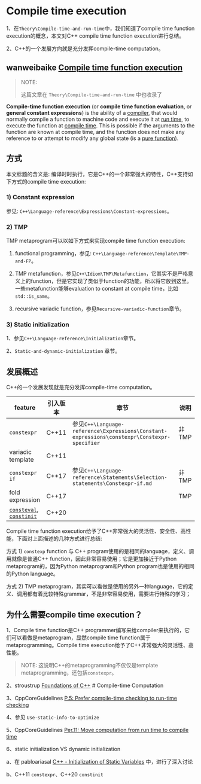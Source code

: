 # Compile time execution

1、在`Theory\Compile-time-and-run-time`中，我们知道了compile time function execution的概念，本文对C++ compile time function execution进行总结。

2、C++的一个发展方向就是充分发挥compile-time computation。

## wanweibaike [Compile time function execution](https://en.wanweibaike.com/wiki-Compile-time%20function%20execution)

> NOTE: 
>
> 这篇文章在 `Theory\Compile-time-and-run-time` 中也收录了

**Compile-time function execution** (or **compile time function evaluation**, or **general constant expressions**) is the ability of a [compiler](https://en.wanweibaike.com/wiki-Compiler), that would normally compile a function to machine code and execute it at [run time](https://en.wanweibaike.com/wiki-Run_time_(program_lifecycle_phase)), to execute the function at [compile time](https://en.wanweibaike.com/wiki-Compile_time). This is possible if the arguments to the function are known at compile time, and the function does not make any reference to or attempt to modify any global state (is a [pure function](https://en.wanweibaike.com/wiki-Pure_function)).

## 方式

本文标题的含义是: 编译时时执行，它是C++的一个非常强大的特性，C++支持如下方式的compile time execution: 

### 1) Constant expression

参见: `C++\Language-reference\Expressions\Constant-expressions`。

### 2) TMP 

TMP metaprogram可以以如下方式来实现compile time function execution:

1) functional programming，参见: `C++\Language-reference\Template\TMP-and-FP`。

2) TMP metafunction，参见`C++\Idiom\TMP\Metafunction`，它其实不是严格意义上的function，但是它实现了类似于function的功能，所以将它放到这里。一些metafunction能够evaluation to constant at compile time，比如`std::is_same`。

3) recursive variadic function，参见`Recursive-variadic-function`章节。

### 3) Static initialization

1、参见`C++\Language-reference\Initialization`章节。

2、`Static-and-dynamic-initialization` 章节。

## 发展概述

C++的一个发展发现就是充分发挥compile-time computation。

| feature                                                      | 引入版本 | 章节                                                         | 说明  |
| ------------------------------------------------------------ | -------- | ------------------------------------------------------------ | ----- |
| `constexpr`                                                  | C++11    | 参见`C++\Language-reference\Expressions\Constant-expressions\constexpr\Constexpr-specifier` | 非TMP |
| variadic template                                            | C++11    |                                                              |       |
| `constexpr if`                                               | C++17    | 参见`C++\Language-reference\Statements\Selection-statements\Constexpr-if.md` | 非TMP |
| fold expression                                              | C++17    |                                                              | TMP   |
| [`consteval`](https://en.cppreference.com/w/cpp/language/consteval), [`constinit`](https://en.cppreference.com/w/cpp/language/constinit) | C++20    |                                                              |       |

Compile time function execution给予了C++非常强大的灵活性、安全性、高性能，下面对上面描述的几种方式进行总结: 

方式 1) `constexp` function 与 C++ program使用的是相同的language，定义、调用就像是普通C++ function，因此非常容易使用；它是更加接近于Python metaprogram的，因为Python metaprogram和Python program也是使用的相同的Python language。

方式 2) TMP metaprogram，其实可以看做是使用的另外一种language，它的定义、调用都有着比较特殊grammar，不是非常容易使用，需要进行特殊的学习；





## 为什么需要compile time execution？

1、Compile time function是C++ programmer编写来给compiler来执行的，它们可以看做是metaprogram，显然compile time function属于metaprogramming。Compile time execution给予了C++非常强大的灵活性、高性能。

> NOTE: 这说明C++的metaprogramming不仅仅是template metaprogramming，还包括`constexpr`。

2、stroustrup [Foundations of C++](https://www.stroustrup.com/ETAPS-corrected-draft.pdf) # Compile-time Computation

3、CppCoreGuidelines [P.5: Prefer compile-time checking to run-time checking](https://github.com/isocpp/CppCoreGuidelines/blob/master/CppCoreGuidelines.md#p5-prefer-compile-time-checking-to-run-time-checking)

4、参见 `Use-static-info-to-optimize`

5、CppCoreGuidelines [Per.11: Move computation from run time to compile time](https://github.com/isocpp/CppCoreGuidelines/blob/master/CppCoreGuidelines.md#per11-move-computation-from-run-time-to-compile-time)

6、static initialization VS dynamic initialization

a、在 pabloariasal [C++ - Initialization of Static Variables](https://pabloariasal.github.io/2020/01/02/static-variable-initialization/) 中，进行了深入讨论

b、C++11 `constexpr`、C++20 `constinit`


